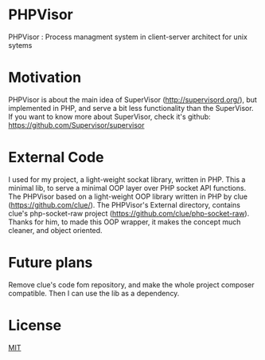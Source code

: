 # PHPVisor
PHPVisor : Process managment system in client-server architect for unix sytems

# Motivation
PHPVisor is about the main idea of SuperVisor (http://supervisord.org/), but implemented in PHP, and serve a  bit less functionality than the SuperVisor.
If you want to know more about SuperVisor, check it's github: https://github.com/Supervisor/supervisor

# External Code
I used for my project, a light-weight sockat library, written in PHP.
This a minimal lib, to serve a minimal OOP layer over PHP socket API functions.
The PHPVisor based on a light-weight OOP library written in PHP by clue (https://github.com/clue/).
The PHPVisor's External directory, contains clue's php-socket-raw project (https://github.com/clue/php-socket-raw).
Thanks for him, to made this OOP wrapper, it makes the concept much cleaner, and object oriented.
 

# Future plans
Remove clue's code fom repository, and make the whole project composer compatible.
Then I can use the lib as a dependency.

# License
[MIT](LICENSE)